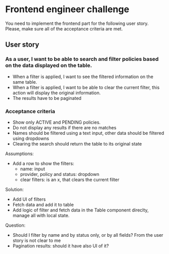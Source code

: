 # Frontend engineer challenge

You need to implement the frontend part for the following user story. Please, make sure all of the acceptance criteria are met.

## User story

### As a user, I want to be able to search and filter policies based on the data displayed on the table.

- When a filter is applied, I want to see the filtered information on the same table.
- When a filter is applied, I want to be able to clear the current filter, this action will display the original information.
- The results have to be paginated

### Acceptance criteria

- Show only ACTIVE and PENDING policies.
- Do not display any results if there are no matches
- Names should be filtered using a text input, other data should be filtered using dropdowns
- Clearing the search should return the table to its original state

Assumptions:
- Add a row to show the filters:
  - name: input
  - provider, policy and status: dropdown
  - clear filters: is an x, that clears the current filter

Solution:
- Add UI of filters
- Fetch data and add it to table
- Add logic of filter and fetch data in the Table component direclty, manage all with local state.

Question:
- Should I filter by name and by status only, or by all fields? From the user story is not clear to me
- Pagination results: should it have also UI of it?